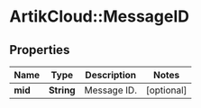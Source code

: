 # ArtikCloud::MessageID

## Properties
Name | Type | Description | Notes
------------ | ------------- | ------------- | -------------
**mid** | **String** | Message ID. | [optional] 


